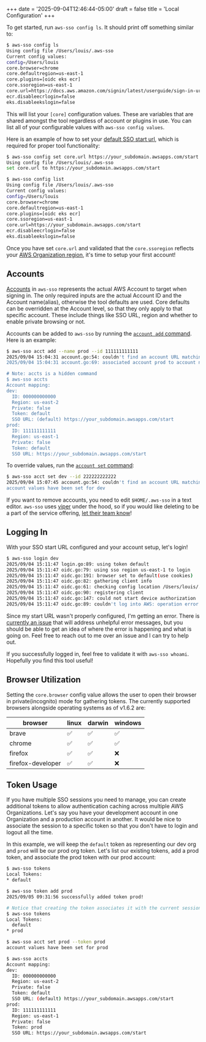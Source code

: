 +++
date = '2025-09-04T12:46:44-05:00'
draft = false
title = 'Local Configuration'
+++

To get started, run `aws-sso config ls`. It should print off something similar
to:

```bash
$ aws-sso config ls
Using config file /Users/louis/.aws-sso
Current config values:
config=/Users/louis
core.browser=chrome
core.defaultregion=us-east-1
core.plugins=[oidc eks ecr]
core.ssoregion=us-east-1
core.url=https://docs.aws.amazon.com/signin/latest/userguide/sign-in-urls-defined.html
ecr.disableecrlogin=false
eks.disableekslogin=false
```

This will list your `[core]` configuration values. These are variables that are
shared amongst the tool regardless of account or plugins in use. You can list
all of your configurable values with `aws-sso config values`.

Here is an example of how to set your [default SSO start url][], which is
required for proper tool functionality:

```bash
$ aws-sso config set core.url https://your_subdomain.awsapps.com/start
Using config file /Users/louis/.aws-sso
set core.url to https://your_subdomain.awsapps.com/start

$ aws-sso config list
Using config file /Users/louis/.aws-sso
Current config values:
config=/Users/louis
core.browser=chrome
core.defaultregion=us-east-1
core.plugins=[oidc eks ecr]
core.ssoregion=us-east-1
core.url=https://your_subdomain.awsapps.com/start
ecr.disableecrlogin=false
eks.disableekslogin=false
```

Once you have set `core.url` and validated that the `core.ssoregion` reflects
your [AWS Organization region][], it's time to setup your first account!

## Accounts

[Accounts][] in `aws-sso` represents the actual AWS Account to target when
signing in. The only required inputs are the actual Account ID and the Account
name(alias), otherwise the tool defaults are used. Core defaults can be
overridden at the Account level, so that they only apply to that specific
account. These include things like SSO URL, region and whether to enable private
browsing or not.

Accounts can be added to `aws-sso` by running the [`account add` command][].
Here is an example:

```bash
$ aws-sso acct add --name prod --id 111111111111
2025/09/04 15:04:31 account.go:54: couldn't find an account URL matching profile , using core default...
2025/09/04 15:04:31 account.go:69: associated account prod to account number 111111111111

# Note: accts is a hidden command
$ aws-sso accts
Account mapping:
dev:
  ID: 000000000000
  Region: us-east-2
  Private: false
  Token: default
  SSO URL: (default) https://your_subdomain.awsapps.com/start
prod:
  ID: 111111111111
  Region: us-east-1
  Private: false
  Token: default
  SSO URL: https://your_subdomain.awsapps.com/start
```

To override values, run the [`account set` command][]:

```bash
$ aws-sso acct set dev --id 222222222222
2025/09/04 15:07:45 account.go:54: couldn't find an account URL matching profile , using core default...
account values have been set for dev
```

If you want to remove accounts, you need to edit `$HOME/.aws-sso` in a text
editor. `aws-sso` uses [viper][] under the hood, so if you would like deleting
to be a part of the service offering, [let their team know][]!

## Logging In

With your SSO start URL configured and your account setup, let's login!

```bash
$ aws-sso login dev
2025/09/04 15:11:47 login.go:89: using token default
2025/09/04 15:11:47 oidc.go:79: using sso region us-east-1 to login
2025/09/04 15:11:47 oidc.go:191: browser set to default(use cookies)
2025/09/04 15:11:47 oidc.go:82: gathering client info
2025/09/04 15:11:47 oidc.go:61: checking config location /Users/louis/.aws/sso/cache/hash-redacted.json
2025/09/04 15:11:47 oidc.go:90: registering client
2025/09/04 15:11:47 oidc.go:147: could not start device authorization
2025/09/04 15:11:47 oidc.go:89: couldn't log into AWS: operation error SSO OIDC: StartDeviceAuthorization, https response error StatusCode: 400, RequestID: 02bd42e4-ea7a-42f4-8328-9b61d95f7761, InvalidRequestException:
```

Since my start URL wasn't properly configured, I'm getting an error. There is
[currently an issue][issue #626] that will address unhelpful error messages, but
you should be able to get an idea of where the error is happening and what is
going on. Feel free to reach out to me over an issue and I can try to help out.

If you successfully logged in, feel free to validate it with `aws-sso whoami`.
Hopefully you find this tool useful!

## Browser Utilization

Setting the `core.browser` config value allows the user to open their browser in
private(incognito) mode for gathering tokens. The currently supported browsers
alongside operating systems as of v1.6.2 are:

browser           | linux | darwin | windows
 ---------------- | ----- | ------ | -------
brave             | ✅    | ✅     | ✅
chrome            | ✅    | ✅     | ✅
firefox           | ✅    | ✅     | ❌
firefox-developer | ✅    | ✅     | ❌

## Token Usage

If you have multiple SSO sessions you need to manage, you can create additional
tokens to allow authentication caching across multiple AWS Organizations. Let's
say you have your development account in one Organization and a production
account in another. It would be nice to associate the session to a specific
token so that you don't have to login and logout all the time.

In this example, we will keep the `default` token as representing our dev org
and `prod` will be our prod org token. Let's list our existing tokens, add a
prod token, and associate the prod token with our prod account:

```bash
$ aws-sso tokens
Local Tokens:
* default

$ aws-sso token add prod
2025/09/05 09:31:56 successfully added token prod!

# Notice that creating the token associates it with the current session
$ aws-sso tokens        
Local Tokens:
  default
* prod

$ aws-sso acct set prod --token prod
account values have been set for prod

$ aws-sso accts
Account mapping:
dev:
  ID: 000000000000
  Region: us-east-2
  Private: false
  Token: default
  SSO URL: (default) https://your_subdomain.awsapps.com/start
prod:
  ID: 111111111111
  Region: us-east-1
  Private: false
  Token: prod
  SSO URL: https://your_subdomain.awsapps.com/start
```

[`account add` command]: ./cmds/aws-sso_account_add.md
[`account set` command]: ./cmds/aws-sso_account_set.md
[Accounts]: https://pkg.go.dev/github.com/louislef299/aws-sso/internal/account
[AWS Organization region]: https://docs.aws.amazon.com/organizations/latest/userguide/region-support.html
[default SSO start url]: https://docs.aws.amazon.com/signin/latest/userguide/sign-in-urls-defined.html
[issue #626]: https://github.com/louislef299/aws-sso/issues/626
[let their team know]: https://forms.gle/R6faU74qPRPAzchZ9
[viper]: https://pkg.go.dev/github.com/spf13/viper
